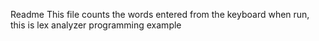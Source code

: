 Readme
This file counts the words entered from the keyboard when run, this is lex analyzer programming example
